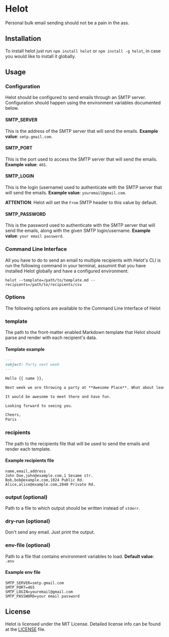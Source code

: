 # Helot

Personal bulk email sending should not be a pain in the ass.

## Installation

To install helot just run `npm install helot` or `npm install -g helot`, in case you would like to install it globally.

## Usage

### Configuration

Helot should be configured to send emails through an SMTP server. Configuration should happen using the environment variables documented below.

#### SMTP_SERVER

This is the address of the SMTP server that will send the emails. **Example value**: `smtp.gmail.com`.

#### SMTP_PORT

This is the port used to access the SMTP server that will send the emails. **Example value**: `465`.

#### SMTP_LOGIN

This is the login (username) used to authenticate with the SMTP server that will send the emails. **Example value**: `youremail@gmail.com`.

**ATTENTION**: Helot will set the `From` SMTP header to this value by default.

#### SMTP_PASSWORD

This is the password used to authenticate with the SMTP server that will send the emails, along with the given SMTP login/username. **Example value**: `your email password`.

### Command Line Interface

All you have to do to send an email to multiple recipients with Helot's CLI is run the following command in your terminal, assumint that you have installed Helot globally and have a configured environment:

```
helot --template=/path/to/template.md --recipients=/path/to/recipients/csv
```

### Options

The following options are available to the Command Line Interface of Helot

### template

The path to the front-matter enabled Markdown template that Helot should parse and render with each recipient's data.

#### Template example

```markdown
---
subject: Party next week
---

Hello {{ name }},

Next week we are throwing a party at **Awesome Place**. What about leaving {{ address }} and coming over?

It would be awesome to meet there and have fun.

Looking forward to seeing you.

Cheers,
Paris
```

### recipients

The path to the recipients file that will be used to send the emails and render each template.

#### Example recipients file
```csv
name,email,address
John Doe,john@example.com,1 Sesame str.
Bob,bob@example.com,1024 Public Rd.
Alice,alice@example.com,2048 Private Rd.
```

### output (optional)

Path to a file to which output should be written instead of `stderr`.

### dry-run (optional)

Don't send any email. Just print the output.

### env-file (optional)

Path to a file that contains environment variables to load. **Default value**: `.env`

#### Example env file
```
SMTP_SERVER=smtp.gmail.com
SMTP_PORT=465
SMTP_LOGIN=youremail@gmail.com
SMTP_PASSWORD=your email password
```


## License

Helot is licensed under the MIT License. Detailed license info can be found at the [LICENSE](LICENSE) file.
